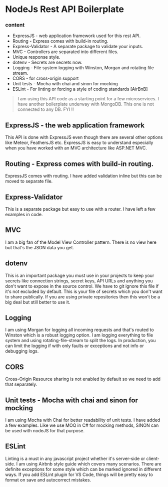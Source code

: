 ﻿# NodeJs Rest API Boilerplate

### content 

 - ExpressJS - web application framework used for this rest API.
 - Routing - Express comes with build-in routing.
 - Express-Validator - A separate package to validate your inputs.
 - MVC - Controllers are separated into different files.
 - Unique response style.
 - dotenv - Secrets are secrets now.
 - Logging - File system logging with Winston, Morgan and rotating file stream.
 - CORS - for cross-origin support
 - Unit tests - Mocha with chai and sinon for mocking
 - ESLint - For linting or forcing a style of coding standards [AirBnB]

> I am using this API code as a starting point for a few microservices. I have another boilerplate underway with MongoDB. This one is not connected to any DB. FYI !!

## ExpressJS - the web application framework 
This API is done with ExpressJS even though there are several other options like Meteor, FeathersJS etc.
ExpressJS is easy to understand especially when you have worked with an MVC architecture like ASP.NET MVC. 
## Routing - Express comes with build-in routing.
ExpressJS comes with routing. I have added validation inline but this can be moved to separate file.
## Express-Validator
This is a separate package but easy to use with a router. I have left a few examples in code.
## MVC
I am a big fan of the Model View Controller pattern. There is no view here but that's the JSON data you get.
## dotenv
This is an important package you must use in your projects to keep your secrets like connection strings, secret keys, API URLs and anything you don't want to expose in the source control. We have to git ignore this file if it's not excluded by default. This is your file of secrets which you don't want to share publically. If you are using private repositories then this won't be a big deal but still better to use it.
## Logging
I am using Morgan for logging all incoming requests and that's routed to Winston which is a robust logging option. I am logging everything to file system and using rotating-file-stream to split the logs. In production, you can limit the logging if with only faults or exceptions and not info or debugging logs.
## CORS
  Cross-Origin Resource sharing is not enabled by default so we need to add that separately. 

## Unit tests - Mocha with chai and sinon for mocking
  I am using Mocha with Chai for better readability of unit tests. I have added a few examples. Like we use MOQ in C# for mocking methods, SINON can be used with nodeJS for that purpose.
## ESLint
Linting is a must in any javascript project whether it's server-side or client-side. I am using Airbnb style guide which covers many scenarios. There are definite exceptions for some style which can be marked ignored in different ways. If you add ESLint plugin for VS Code, things will be pretty easy to format on save and autocorrect mistakes. 
  







